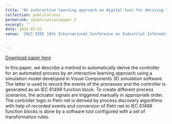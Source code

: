 ```yaml
---
title: "An interactive learning approach on digital twin for deriving the controller logic in IEC 61499 standard"
collection: publications
permalink: /publication/paper_5
excerpt: ''
date: 2022-07-21
venue: '2021 IEEE 19th International Conference on Industrial Informatics (INDIN)'


---
```


[Download paper here](http://midhunxavier.github.io/files/paper5.pdf)

In this paper, we describe a method to automatically derive the controller for an automated process by an interactive learning approach using a simulation model developed in Visual Components 3D simulation software. The latter is used to record the events of the processes and the controller is generated as an IEC 61499 function block. To create different process scenarios, the actuator signals are triggered manually in appropriate order. The controller logic in Petri net is derived by process discovery algorithms with help of recorded events and conversion of Petri net to IEC 61499 function blocks is done by a software tool configured with a set of transformation rules.


